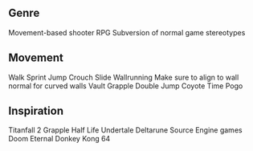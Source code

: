 ## Genre

Movement-based shooter RPG
Subversion of normal game stereotypes

## Movement

Walk
Sprint
Jump
Crouch
Slide
Wallrunning
	Make sure to align to wall normal for curved walls
Vault
Grapple
Double Jump
Coyote Time
Pogo

## Inspiration

Titanfall 2
Grapple
Half Life
Undertale
Deltarune
Source Engine games
Doom Eternal
Donkey Kong 64

